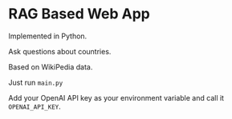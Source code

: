 # RAG Based Web App
Implemented in Python.

Ask questions about countries.

Based on WikiPedia data.

Just run ``main.py``

Add your OpenAI API key as your environment variable and call it ``OPENAI_API_KEY``.
